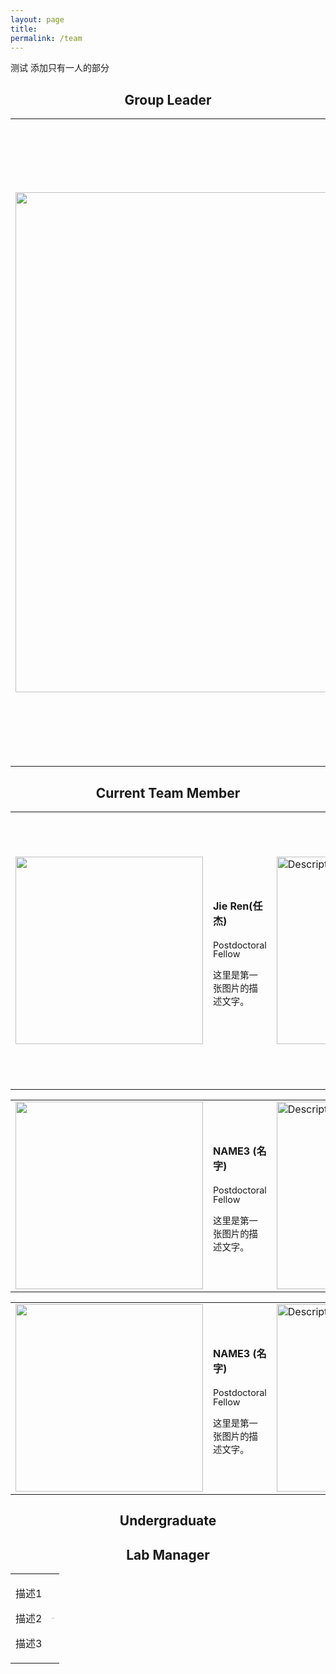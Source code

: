 ```yaml
---
layout: page
title: 
permalink: /team
---
```


测试 添加只有一人的部分
<h2 align="center">Group Leader</h2>
<table >
<tr> 
<td >
<img src=" {{site.baseurl}}/assets/img/team/zenghu.jpg"  width="800px"/> 
</td> 
<td>
<h4>Hu Zeng (曾虎)</h4>
<p class="text-muted" style="font-size:90%;line-height: 1em;">Assistant Professor for life science at Peking University</p>
                <p style="font-size:90%">Email: huzeng &lt;at&gt; pku.edu.cn<br>Tel: +86 (010) 62767687 <br>
                  <a href="https://future.pku.edu.cn/jsdw/jy/fzyxs1/11e271c0c09e4b919554a49d90093b98.htm" target="_blank">Departmental page</a></p>
                  <p> Hu Zeng is currently an assistant professor at the College of Future Technology and the Center for Life Sciences at Peking University. He obtained his Ph.D. in Biochemistry and Molecular Biology from Peking University under the supervision of Professor Chengqi Yi, and subsequently conducted postdoctoral research at the Broad Institute of MIT and Harvard with Professor Xiao Wang. </p>
                  
                  
</td>
</tr>
</table>

<h2 align="center">Current Team Member</h2>



<table style="width: 100%;">
  <tr>
    <td style="width: 50%;">
      <img src="{{site.baseurl}}/assets/img/team/test1.jpg" alt=" " width="300">
    </td>
    <td>
    <h4>Jie Ren(任杰)</h4>
    <p class="text-muted" style="font-size:90%;line-height: 1em;">Postdoctoral Fellow</p>
     <p  style="font-size:90%" > 这里是第一张图片的描述文字。</p>
	<a href="[https://github.com/ZenghuPKU](https://github.com/ZenghuPKU)" target="_blank"><i class="fa fa-github" aria-hidden="true"></i></a>
	<a href="[mailto:huzeng@pku.edu.cn](mailto:huzeng@pku.edu.cn)" target="_blank"><i class="fa fa-envelope" aria-hidden="true"></i></a>
    </td>
    <td style="width: 50%;">
      <img src="{{site.baseurl}}/assets/img/team/test2.jpg" alt="Description of image 2" width="300">
    </td>
    <td>
    <h4>Meng Tang (唐萌)</h4>
    <p class="text-muted" style="font-size:90%;line-height: 1em;">Lab Manager</p>
      <p  style="font-size:90%" > Graduated from Heriot-Watt University in the UK, lived in Europe and the United States for six years, and currently serves as the Administrative Secretary for Research at the Zenglab. Passionate about food and travel,</p>
    </td>
  </tr>
</table>

<table>
  <tr>
    <td>
      <img src="{{site.baseurl}}/assets/img/team/test3.jpg" alt=" " width="300">
    </td>
    <td>
    <h4>NAME3 (名字)</h4>
    <p class="text-muted" style="font-size:90%;line-height: 1em;">Postdoctoral Fellow</p>
     <p  style="font-size:90%" > 这里是第一张图片的描述文字。</p>
	<a href="[https://github.com/ZenghuPKU](https://github.com/ZenghuPKU)" target="_blank"><i class="fa fa-github" aria-hidden="true"></i></a>
	<a href="[mailto:huzeng@pku.edu.cn](mailto:huzeng@pku.edu.cn)" target="_blank"><i class="fa fa-envelope" aria-hidden="true"></i></a>
    </td>
    <td>
      <img src="{{site.baseurl}}/assets/img/team/test2.jpg" alt="Description of image 2" width="300">
    </td>
    <td>
    <h4>NAME4 (名字2)</h4>
      这里是第二张图片的描述文字。
    </td>
  </tr>
</table>
<table>
  <tr>
    <td>
      <img src="{{site.baseurl}}/assets/img/team/test5.jpg" alt=" " width="300">
    </td>
    <td>
    <h4>NAME3 (名字)</h4>
    <p class="text-muted" style="font-size:90%;line-height: 1em;">Postdoctoral Fellow</p>
     <p  style="font-size:90%" > 这里是第一张图片的描述文字。</p>
	<a href="[https://github.com/ZenghuPKU](https://github.com/ZenghuPKU)" target="_blank"><i class="fa fa-github" aria-hidden="true"></i></a>
	<a href="[mailto:huzeng@pku.edu.cn](mailto:huzeng@pku.edu.cn)" target="_blank"><i class="fa fa-envelope" aria-hidden="true"></i></a>
    </td>
    <td>
      <img src="{{site.baseurl}}/assets/img/team/test2.jpg" alt="Description of image 2" width="300">
    </td>
    <td>
    <h4>NAME4 (名字2)</h4>
      这里是第二张图片的描述文字。
    </td>
  </tr>
</table>


<h2 align="center">Undergraduate</h2>


<h2 align="center">Lab Manager</h2>

<div align="center">
<table rules="none">
<tr>
<td>
<p>描述1</p>
<p>描述2</p>
<p>描述3</p>
</td>
<td>
<img src="{{site.baseurl}}/assets/img/team/test.png" style="zoom:5%"  alt="图片名称"/>
</td>
</tr>
</table>    
</div>

<img src="{{site.baseurl}}/assets/img/team/test.png" alt="">

